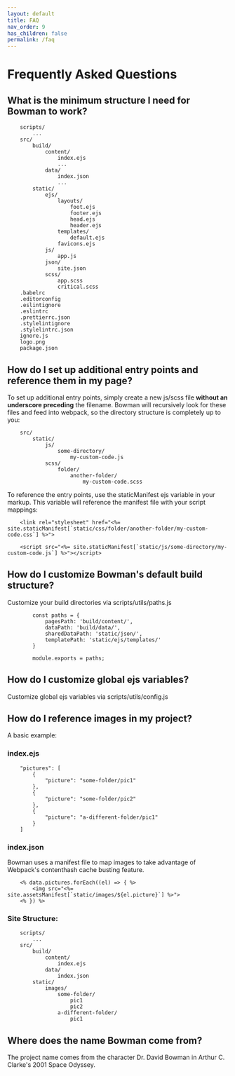 ```yaml
---
layout: default
title: FAQ
nav_order: 9
has_children: false
permalink: /faq
---
```


# Frequently Asked Questions

## What is the minimum structure I need for Bowman to work?

        scripts/
            ...
        src/
            build/
                content/
                    index.ejs
                    ...
                data/
                    index.json
                    ...
            static/
                ejs/
                    layouts/
                        foot.ejs
                        footer.ejs
                        head.ejs
                        header.ejs
                    templates/
                        default.ejs
                    favicons.ejs
                js/
                    app.js
                json/
                    site.json
                scss/
                    app.scss
                    critical.scss
        .babelrc
        .editorconfig
        .eslintignore
        .eslintrc
        .prettierrc.json
        .stylelintignore
        .stylelintrc.json
        ignore.js
        logo.png
        package.json
                
## How do I set up additional entry points and reference them in my page?

To set up additional entry points, simply create a new js/scss file **without an underscore preceding** the filename. Bowman will recursively look for these files and feed into webpack, so the directory structure is completely up to you:

        src/
            static/
                js/
                    some-directory/
                        my-custom-code.js
                scss/
                    folder/
                        another-folder/
                            my-custom-code.scss

To reference the entry points, use the staticManifest ejs variable in your markup. This variable will reference the manifest file with your script mappings:

        <link rel="stylesheet" href="<%= site.staticManifest[`static/css/folder/another-folder/my-custom-code.css`] %>">

        <script src="<%= site.staticManifest[`static/js/some-directory/my-custom-code.js`] %>"></script>


## How do I customize Bowman's default build structure?

Customize your build directories via scripts/utils/paths.js

            const paths = {
                pagesPath: 'build/content/',
                dataPath: 'build/data/',
                sharedDataPath: 'static/json/',
                templatePath: 'static/ejs/templates/'
            }

            module.exports = paths;

## How do I customize global ejs variables?

Customize global ejs variables via scripts/utils/config.js

## How do I reference images in my project?

A basic example:

### index.ejs

        "pictures": [
            {
                "picture": "some-folder/pic1"
            }, 
            {
                "picture": "some-folder/pic2"
            },
            {
                "picture": "a-different-folder/pic1"
            }
        ]

### index.json

Bowman uses a manifest file to map images to take advantage of Webpack's contenthash cache busting feature.

        <% data.pictures.forEach((el) => { %>
            <img src="<%= site.assetsManifest[`static/images/${el.picture}`] %>">
        <% }) %>

### Site Structure:

        scripts/
            ...
        src/
            build/
                content/
                    index.ejs
                data/
                    index.json
            static/
                images/
                    some-folder/
                        pic1
                        pic2
                    a-different-folder/
                        pic1

## Where does the name Bowman come from?

The project name comes from the character Dr. David Bowman in Arthur C. Clarke's 2001 Space Odyssey.